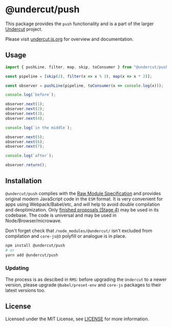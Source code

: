 # @undercut/push

This package provides the `push` functionality and is a part of the larger [Undercut](https://github.com/the-spyke/undercut) project.

Please visit [undercut.js.org](https://undercut.js.org) for overview and documentation.

## Usage

```js
import { pushLine, filter, map, skip, toConsumer } from "@undercut/push";

const pipeline = [skip(2), filter(x => x % 3), map(x => x * 2)];

const observer = pushLine(pipeline, toConsumer(x => console.log(x)));

console.log(`before`);

observer.next(1);
observer.next(2);
observer.next(3);
observer.next(4);

console.log(`in the middle`);

observer.next(5);
observer.next(6);
observer.next(7);

console.log(`after`);

observer.return();

```

## Installation

`@undercut/push` complies with the [Raw Module Specification](https://github.com/the-spyke/rms) and provides original modern JavaScript code in the `ESM` format. It is very convenient for apps using Webpack/Babel/etc, and will help to avoid double compilation and deoptimization. Only [finished proposals (Stage 4)](https://github.com/tc39/proposals/blob/master/finished-proposals.md) may be used in its codebase. The code is universal and may be used in Node/Browser/microwave.

Don't forget check that `/node_modules/@undercut/` isn't excluded from compilation and `core-js@3` polyfill or analogue is in place.

```sh
npm install @undercut/push
# or
yarn add @undercut/push
```

### Updating

The process is as descibed in `RMS`: before upgrading the `Undercut` to a newer version, please upgrade `@babel/preset-env` and `core-js` packages to their latest versions too.

## License

Licensed under the MIT License, see [LICENSE](LICENSE) for more information.
